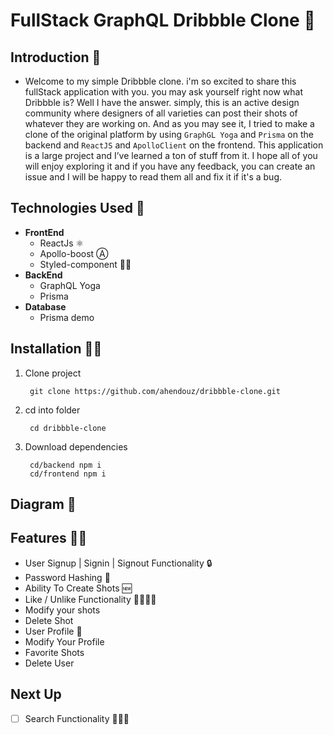 # FullStack GraphQL Dribbble Clone 🏀



[](https://res.cloudinary.com/ahendouz/image/upload/v1544689416/Untitled-2.png)

## Introduction 🤗



- Welcome to my simple Dribbble clone. i'm so excited to share this fullStack application with you. you may ask yourself right now what Dribbble is? Well I have the answer. simply, this is an active design community where designers of all varieties can post their shots of whatever they are working on.
And as you may see it, I tried to make a clone of the original platform by using `GraphGL Yoga` and `Prisma` on the backend and `ReactJS` and `ApolloClient` on the frontend.
This application is a large project and I’ve learned a ton of stuff from it.
I hope all of you will enjoy exploring it and if you have any feedback, you can create an issue and I will be happy to read them all and fix it if it's a bug.

## Technologies Used 🤔



- **FrontEnd**
    - ReactJs ⚛️
    - Apollo-boost Ⓐ
    - Styled-component 💅🏼
- **BackEnd**
    - GraphQL Yoga
    - Prisma
- **Database**
    - Prisma demo

## **Installation 💪🏼**



1. Clone project

        git clone https://github.com/ahendouz/dribbble-clone.git

2. cd into folder

        cd dribbble-clone

3. Download dependencies

        cd/backend npm i
        cd/frontend npm i


## **Diagram 🧐**



[](https://res.cloudinary.com/ahendouz/image/upload/v1544689364/download.png)


## **Features ✍🏼**



- User Signup | Signin | Signout Functionality 🔒
- Password Hashing 🔁
- Ability To Create Shots 🆕
- Like / Unlike Functionality 👍🏼👎🏼
- Modify your shots
- Delete Shot
- User Profile 👤
- Modify Your Profile
- Favorite Shots
- Delete User

## **Next Up**



- [ ]  Search Functionality 🕵🏽‍♂️